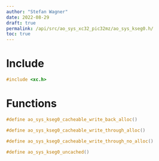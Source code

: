 ```yaml
---
author: "Stefan Wagner"
date: 2022-08-29
draft: true
permalink: /api/src/ao_sys_xc32_pic32mz/ao_sys_kseg0.h/
toc: true
---
```


# Include

```c
#include <xc.h>
```

# Functions

```c
#define ao_sys_kseg0_cacheable_write_back_alloc()
```

```c
#define ao_sys_kseg0_cacheable_write_through_alloc()
```

```c
#define ao_sys_kseg0_cacheable_write_through_no_alloc()
```

```c
#define ao_sys_kseg0_uncached()
```
